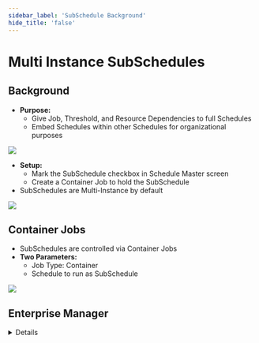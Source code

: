 ```yaml
---
sidebar_label: 'SubSchedule Background'
hide_title: 'false'
---
```


<head>
  <meta name="robots" content="noindex, nofollow" />
</head>

# Multi Instance SubSchedules

## Background

* **Purpose:**
    * Give Job, Threshold, and Resource Dependencies to full Schedules
    * Embed Schedules within other Schedules for organizational purposes

![](../static/imgadvanced/subschedule_visualization_advanced.png)

* **Setup:**
    * Mark the SubSchedule checkbox in Schedule Master screen
    * Create a Container Job to hold the SubSchedule
* SubSchedules are Multi-Instance by default

![](../static/imgadvanced/subschedule_scheduleproperties_sm.png)

## Container Jobs

* SubSchedules are controlled via Container Jobs
* **Two Parameters:**
    * Job Type: Container
    * Schedule to run as SubSchedule

![](../static/imgadvanced/subschedule_containerjob_sm.png)






## Enterprise Manager

<details>

#### SubSchedules - Schedule Instance Property

* **Schedule Instance Properties** can be used by Jobs within a **SubSchedule**
* A Container Job's **Job Instance Properties** are passed to **SubSchedules** during build time  

![](../static/imgadvanced/SubScheduleInstanceProperties.png)

#### SubSchedules - Operations List 

![](../static/imgadvanced/SubScheduleOperationsList.png)

#### Subschedules - Operations Matrix  

![](../static/imgadvanced/SubSchedulesOperationsMatrix.png)

#### SubSchedules - Container Jobs Fully-Qualified Naming Scheme

* Typical Naming Scheme
```PrimarySchedule_ContainerJob_ContainerJobInstanceProperty[SubScheduleName]```  
* Instance Properties for the Primary Schedule and/or SubSchedule can also be included in the fully-qualified Name
* Only the first Instance Property for each component are included in the Name

![](../static/imgadvanced/ContainerJobNames.png)

#### SubSchedules - Multiple Levels Deep

```
PrimarySchedule_ContainerJob_ContainerJobInstanceProperty[SubScheduleNamed]_ContainerJob2_ContainerJob2InstanceProperty[SubScheduleName2]
```  

![](../static/imgadvanced/SubSchedulesMultipleLevels.png)

#### SubSchedules - Background

* Purpose:
    * Give Job, Threshold, and Resource Dependencies to full Schedules
    * Embed Schedules within other Schedules for organizational purposes
* Setup:
    * Mark the SubSchedule checkbox in Schedule Master screen
    * Create a Container Job to hold the SubSchedule
* SubSchedules are Multi-Instance by default

![](../static/imgadvanced/SubScheduleCheckBox.png)

#### SubSchedules - Container Jobs

* SubSchedules are controlled via Container Jobs
* Two Parameters:
    * Job Type: Container
    * Schedule to run as SubSchedule

![](../static/imgadvanced/SubScheduleJobMaster.png)

#### SubSchedules - Schedule Instance Property Update

```$PROPERTY:ADD,PropertyName,Value```

* For a Schedule Instance Property:

```$PROPERTY:ADD,SI."PropertyName".Date."ScheduleName",Value```

```
$PROPERTY:ADD,SI."PropertyName".[[$DATE]]."PrimarySchedule_ContainerJob_ContainerJobInstanceProperty[SubScheduleName]_ContainerJob2_ContainerJob2Instance[SubSchedule2Name]",Value
```

#### SubSchedules - Cross SubSchedule Events

```
$JOB:SKIP,CURRENT,PrimarySchedule_ContainerJob_ContainerJobInstanceProperty[SubScheduleName]_ContainerJob2_ContainerJob2InstanceProperty[SubSchedule2Name],Upload File
```

</details>